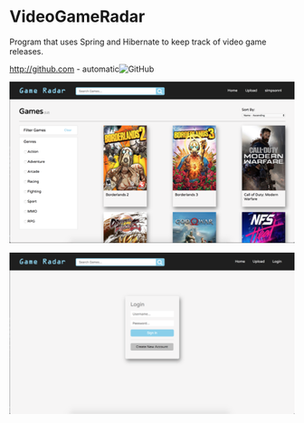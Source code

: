 # VideoGameRadar
Program that uses Spring and Hibernate to keep track of video game releases. 

http://github.com - automatic![GitHub](http://github.com)


![Image of HomePage](/Images/homepage25%.png)

![Image of HomePage](/Images/loginPage.png)
